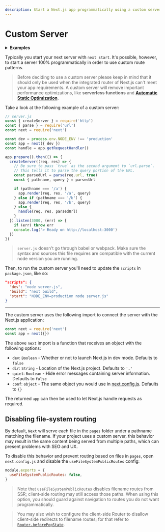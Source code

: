 ```yaml
---
description: Start a Next.js app programmatically using a custom server.
---
```


# Custom Server

<details>
  <summary><b>Examples</b></summary>
  <ul>
    <li><a href="https://github.com/vercel/next.js/tree/canary/examples/custom-server">Basic custom server</a></li>
    <li><a href="https://github.com/vercel/next.js/tree/canary/examples/custom-server-express">Express integration</a></li>
    <li><a href="https://github.com/vercel/next.js/tree/canary/examples/custom-server-hapi">Hapi integration</a></li>
    <li><a href="https://github.com/vercel/next.js/tree/canary/examples/custom-server-koa">Koa integration</a></li>
    <li><a href="https://github.com/vercel/next.js/tree/canary/examples/ssr-caching">SSR Caching</a></li>
  </ul>
</details>

Typically you start your next server with `next start`. It's possible, however, to start a server 100% programmatically in order to use custom route patterns.

> Before deciding to use a custom server please keep in mind that it should only be used when the integrated router of Next.js can't meet your app requirements. A custom server will remove important performance optimizations, like **serverless functions** and **[Automatic Static Optimization](/docs/advanced-features/automatic-static-optimization.md).**

Take a look at the following example of a custom server:

```js
// server.js
const { createServer } = require('http')
const { parse } = require('url')
const next = require('next')

const dev = process.env.NODE_ENV !== 'production'
const app = next({ dev })
const handle = app.getRequestHandler()

app.prepare().then(() => {
  createServer((req, res) => {
    // Be sure to pass `true` as the second argument to `url.parse`.
    // This tells it to parse the query portion of the URL.
    const parsedUrl = parse(req.url, true)
    const { pathname, query } = parsedUrl

    if (pathname === '/a') {
      app.render(req, res, '/a', query)
    } else if (pathname === '/b') {
      app.render(req, res, '/b', query)
    } else {
      handle(req, res, parsedUrl)
    }
  }).listen(3000, (err) => {
    if (err) throw err
    console.log('> Ready on http://localhost:3000')
  })
})
```

> `server.js` doesn't go through babel or webpack. Make sure the syntax and sources this file requires are compatible with the current node version you are running.

Then, to run the custom server you'll need to update the `scripts` in `package.json`, like so:

```json
"scripts": {
  "dev": "node server.js",
  "build": "next build",
  "start": "NODE_ENV=production node server.js"
}
```

---

The custom server uses the following import to connect the server with the Next.js application:

```js
const next = require('next')
const app = next({})
```

The above `next` import is a function that receives an object with the following options:

- `dev`: `Boolean` - Whether or not to launch Next.js in dev mode. Defaults to `false`
- `dir`: `String` - Location of the Next.js project. Defaults to `'.'`
- `quiet`: `Boolean` - Hide error messages containing server information. Defaults to `false`
- `conf`: `object` - The same object you would use in [next.config.js](/docs/api-reference/next.config.js/introduction.md). Defaults to `{}`

The returned `app` can then be used to let Next.js handle requests as required.

## Disabling file-system routing

By default, `Next` will serve each file in the `pages` folder under a pathname matching the filename. If your project uses a custom server, this behavior may result in the same content being served from multiple paths, which can present problems with SEO and UX.

To disable this behavior and prevent routing based on files in `pages`, open `next.config.js` and disable the `useFileSystemPublicRoutes` config:

```js
module.exports = {
  useFileSystemPublicRoutes: false,
}
```

> Note that `useFileSystemPublicRoutes` disables filename routes from SSR; client-side routing may still access those paths. When using this option, you should guard against navigation to routes you do not want programmatically.

> You may also wish to configure the client-side Router to disallow client-side redirects to filename routes; for that refer to [`Router.beforePopState`](/docs/api-reference/next/router.md#router.beforePopState).
